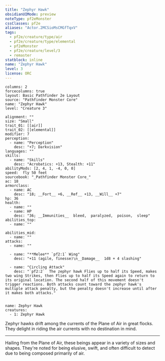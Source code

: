 ```yaml
---
title: "Zephyr Hawk"
obsidianUIMode: preview
noteType: pf2eMonster
cssClasses: pf2e
aliases: "Actor.2MCSioMsCMGfTqxV" 
tags:
  - pf2e/creature/type/air
  - pf2e/creature/type/elemental
  - pf2eMonster
  - pf2e/creature/level/3
  - remaster
statblock: inline
name: "Zephyr Hawk"
level: 3
license: ORC
---
```


```statblock
columns: 2
forcecolumns: true
layout: Basic Pathfinder 2e Layout
source: "Pathfinder Monster Core"
name: "Zephyr Hawk"
level: "Creature 3"

alignment: ""
size: "Small"
trait_01: [[air]]
trait_02: [[elemental]]
modifier: 7
perception:
  - name: "Perception"
    desc: "+7; Darkvision"
languages: ""
skills:
  - name: "Skills"
    desc: "Acrobatics: +13, Stealth: +11"
abilityMods: [2, 4, 1, -4, 0, 0]
speed:  fly 50 feet
sourcebook: "_Pathfinder Monster Core_"
ac: 18
armorclass:
  - name: AC
    desc: "18; __Fort__ +6, __Ref__ +13, __Will__ +7"
hp: 36
health:
  - name: ""
  - name: HP
    desc: "36; __Immunities__  bleed,  paralyzed,  poison,  sleep"
abilities_top:
  - name: ""

abilities_mid:
  - name: ""
attacks:
  - name: ""

  - name: "**Melee** `pf2:1` Wing"
    desc: "+11 (agile, finesse)\n__Damage__  1d8 + 4 slashing"

  - name: "Circling Attack"
    desc: "`pf2:2`  The zephyr hawk Flies up to half its Speed, makes two wing Strikes, then Flies up to half its Speed again to return to its original location. The second half of this movement doesn't trigger reactions. Both attacks count toward the zephyr hawk's multiple attack penalty, but the penalty doesn't increase until after it makes both attacks."
 
```

```encounter-table
name: Zephyr Hawk
creatures:
  - 1: Zephyr Hawk
```



Zephyr hawks drift among the currents of the Plane of Air in great flocks. They delight in riding the air currents with no destination in mind.

* * *

Hailing from the Plane of Air, these beings appear in a variety of sizes and shapes. They're noted for being elusive, swift, and often difficult to detect due to being composed primarily of air.
